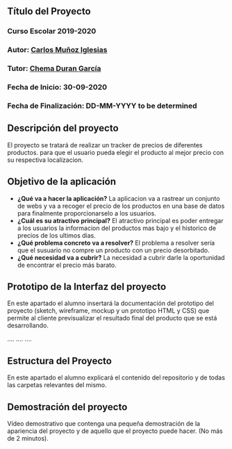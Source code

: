 ## Título del Proyecto

### Curso Escolar 2019-2020

### Autor: [Carlos Muñoz Iglesias](https://github.com/romitus)

### Tutor: [Chema Duran García](https://github.com/chemaduran)

### Fecha de Inicio: 30-09-2020

### Fecha de Finalización: DD-MM-YYYY to be determined

## Descripción del proyecto

El proyecto se tratará de realizar un tracker de precios de diferentes productos. para que el usuario pueda elegir el producto al mejor precio con su respectiva localizacion.

## Objetivo de la aplicación

- **¿Qué va a hacer la aplicación?**
    La aplicacion va a rastrear un conjunto de webs y va a recoger el precio de los productos en una base de datos para finalmente proporcionarselo a los         usuarios.
- **¿Cuál es su atractivo principal?**
    El atractivo principal es poder entregar a los usuarios la informacion del productos mas bajo y el historico de precios de los ultimos dias.
- **¿Qué problema concreto va a resolver?**
    El problema a resolver sería que el susuario no compre un producto con un precio desorbitado.
- **¿Qué necesidad va a cubrir?**
    La necesidad a cubrir darle la oportunidad de encontrar el precio más barato.

## Prototipo de la Interfaz del proyecto

En este apartado el alumno insertará la documentación del prototipo del proyecto (sketch, wireframe, mockup y un prototipo HTML y CSS)  que permite al cliente previsualizar el resultado final del producto que se está desarrollando.

....
....
....

## Estructura del Proyecto

En este apartado el alumno explicará el contenido del repositorio y de todas las carpetas relevantes del mismo.

## Demostración del proyecto

Vídeo demostrativo que contenga una pequeña demostración de la apariencia del proyecto y de aquello que el proyecto puede hacer. (No más de 2 minutos).
